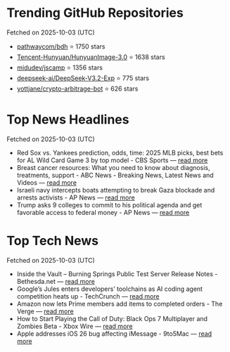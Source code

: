 # Trending GitHub Repositories
Fetched on 2025-10-03 (UTC)

- [pathwaycom/bdh](https://github.com/pathwaycom/bdh) ⭐ 1750 stars
- [Tencent-Hunyuan/HunyuanImage-3.0](https://github.com/Tencent-Hunyuan/HunyuanImage-3.0) ⭐ 1638 stars
- [midudev/jscamp](https://github.com/midudev/jscamp) ⭐ 1356 stars
- [deepseek-ai/DeepSeek-V3.2-Exp](https://github.com/deepseek-ai/DeepSeek-V3.2-Exp) ⭐ 775 stars
- [yottjane/crypto-arbitrage-bot](https://github.com/yottjane/crypto-arbitrage-bot) ⭐ 626 stars

# Top News Headlines
Fetched on 2025-10-03 (UTC)
- Red Sox vs. Yankees prediction, odds, time: 2025 MLB picks, best bets for AL Wild Card Game 3 by top model - CBS Sports — [read more](https://www.cbssports.com/mlb/news/red-sox-yankees-prediction-odds-time-2025-mlb-picks-bets-al-wild-card-game-3/)
- Breast cancer resources: What you need to know about diagnosis, treatments, support - ABC News - Breaking News, Latest News and Videos — [read more](https://abcnews.go.com/Health/breast-cancer-resources-diagnosis-treatments-support/story?id\\u003d125960215)
- Israeli navy intercepts boats attempting to break Gaza blockade and arrests activists - AP News — [read more](https://apnews.com/article/israel-palestinians-gaza-flotilla-activists-efc168795ecaea6d569bcb3eba4254c5)
- Trump asks 9 colleges to commit to his political agenda and get favorable access to federal money - AP News — [read more](https://apnews.com/article/trump-political-agenda-colleges-federal-money-756407729a3b16c7bb51564d5056084c)

# Top Tech News
Fetched on 2025-10-03 (UTC)
- Inside the Vault – Burning Springs Public Test Server Release Notes - Bethesda.net — [read more](https://bethesda.net/en/article/2nqh2JMnLeJnjpxwUUi5n6/inside-the-vault-burning-springs-public-test-server-release-notes)
- Google’s Jules enters developers’ toolchains as AI coding agent competition heats up - TechCrunch — [read more](https://techcrunch.com/2025/10/02/googles-jules-enters-developers-toolchains-as-ai-coding-agent-competition-heats-up/)
- Amazon now lets Prime members add items to completed orders - The Verge — [read more](https://www.theverge.com/news/790703/amazon-prime-add-to-deliver-mobile-app-online-store)
- How to Start Playing the Call of Duty: Black Ops 7 Multiplayer and Zombies Beta - Xbox Wire — [read more](https://news.xbox.com/en-us/2025/10/02/how-to-start-playing-call-of-duty-black-ops-7-open-beta/)
- Apple addresses iOS 26 bug affecting iMessage - 9to5Mac — [read more](https://9to5mac.com/2025/10/02/apple-addresses-ios-26-bug-affecting-imessage/)
